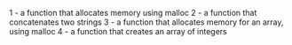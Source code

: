 1 - a function that allocates memory using malloc
2 - a function that concatenates two strings
3 - a function that allocates memory for an array, using malloc
4 - a function that creates an array of integers
